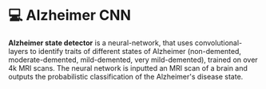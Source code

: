 <h1 align="left">💻 Alzheimer CNN</h1>

**Alzheimer state detector** is a neural-network, that uses convolutional-layers to identify traits of different states of Alzheimer (non-demented, moderate-demented, mild-demented, very mild-demented), trained on over 4k MRI scans. The neural network is inputted an MRI scan of a brain and outputs the probabilistic classification of the Alzheimer's disease state.
